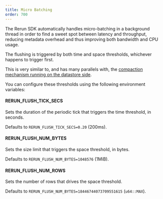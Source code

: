 ```yaml
---
title: Micro Batching
order: 700
---
```



The Rerun SDK automatically handles micro-batching in a background thread in order to find a sweet spot between latency and throughput, reducing metadata overhead and thus improving both bandwidth and CPU usage.

The flushing is triggered by both time and space thresholds, whichever happens to trigger first.

This is very similar to, and has many parallels with, the [compaction mechanism running on the datastore side](../store-compaction.md).

You can configure these thresholds using the following environment variables:

#### RERUN_FLUSH_TICK_SECS

Sets the duration of the periodic tick that triggers the time threshold, in seconds.

Defaults to `RERUN_FLUSH_TICK_SECS=0.20` (200ms).

#### RERUN_FLUSH_NUM_BYTES

Sets the size limit that triggers the space threshold, in bytes.

Defaults to `RERUN_FLUSH_NUM_BYTES=1048576` (1MiB).

#### RERUN_FLUSH_NUM_ROWS

Sets the number of rows that drives the space threshold.

Defaults to `RERUN_FLUSH_NUM_BYTES=18446744073709551615` (`u64::MAX`).
